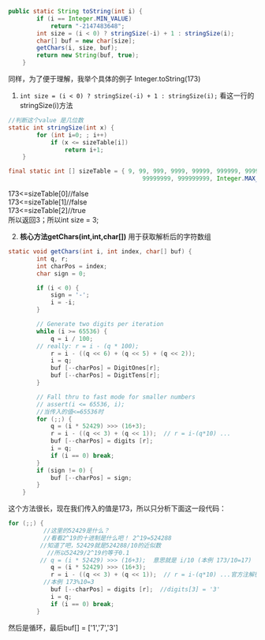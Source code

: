 ```java
public static String toString(int i) {
        if (i == Integer.MIN_VALUE)
            return "-2147483648";
        int size = (i < 0) ? stringSize(-i) + 1 : stringSize(i);
        char[] buf = new char[size];
        getChars(i, size, buf);
        return new String(buf, true);
    }
```
同样，为了便于理解，我举个具体的例子
Integer.toString(173)

1. `int size = (i < 0) ? stringSize(-i) + 1 : stringSize(i);`
看这一行的stringSize(i)方法

```java
//判断这个value 是几位数
static int stringSize(int x) {
        for (int i=0; ; i++)
            if (x <= sizeTable[i])
                return i+1;
    }

final static int [] sizeTable = { 9, 99, 999, 9999, 99999, 999999, 9999999,
                                      99999999, 999999999, Integer.MAX_VALUE };
```
 173<=sizeTable[0]//false  
 173<=sizeTable[1]//false  
 173<=sizeTable[2]//true  
所以返回3；所以int size = 3;

2. **核心方法getChars(int,int,char[])**
用于获取解析后的字符数组
```java
static void getChars(int i, int index, char[] buf) {
        int q, r;
        int charPos = index;
        char sign = 0;

        if (i < 0) {
            sign = '-';
            i = -i;
        }

        // Generate two digits per iteration
        while (i >= 65536) {
            q = i / 100;
        // really: r = i - (q * 100);
            r = i - ((q << 6) + (q << 5) + (q << 2));
            i = q;
            buf [--charPos] = DigitOnes[r];
            buf [--charPos] = DigitTens[r];
        }

        // Fall thru to fast mode for smaller numbers
        // assert(i <= 65536, i);
        //当传入的值<=65536时
        for (;;) {
            q = (i * 52429) >>> (16+3);
            r = i - ((q << 3) + (q << 1));  // r = i-(q*10) ...
            buf [--charPos] = digits [r];
            i = q;
            if (i == 0) break;
        }
        if (sign != 0) {
            buf [--charPos] = sign;
        }
    }
```
这个方法很长，现在我们传入的值是173，所以只分析下面这一段代码：
```java
for (;;) {
          //这里的52429是什么？
          //看看2^19的十进制是什么吧！ 2^19=524288
         //知道了吧，52429就是524288/10的近似数
           //所以52429/2^19约等于0.1
         // q = (i * 52429) >>> (16+3);  意思就是 i/10 (本例 173/10=17)
            q = (i * 52429) >>> (16+3);
            r = i - ((q << 3) + (q << 1));  // r = i-(q*10) ...官方注解很明显 就是求 i的余数
          //本例 173%10=3
            buf [--charPos] = digits [r];  //digits[3] = '3'
            i = q;
            if (i == 0) break;
        }
```
然后是循环，最后buf[] = ['1','7','3']
